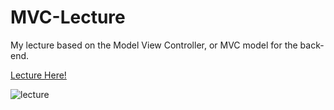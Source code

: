 # MVC-Lecture

My lecture based on the Model View Controller, or MVC model for the back-end.

<a href = 'https://lecturemvc.netlify.app/'>Lecture Here!</a>

![lecture](https://user-images.githubusercontent.com/66279068/186753545-e0f03e94-636b-46e5-adca-3e98b2026ec2.PNG)
